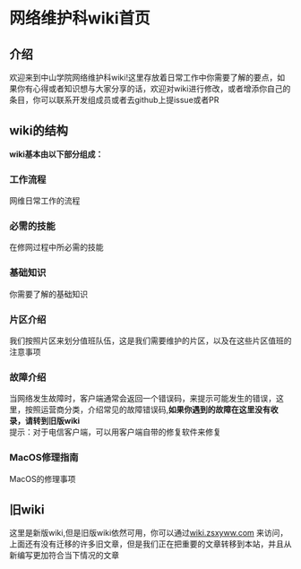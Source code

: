 # 网络维护科wiki首页
## 介绍
欢迎来到中山学院网络维护科wiki!这里存放着日常工作中你需要了解的要点，如果你有心得或者知识想与大家分享的话，欢迎对wiki进行修改，或者增添你自己的条目，你可以联系开发组成员或者去github上提issue或者PR
## wiki的结构
**wiki基本由以下部分组成：**
### 工作流程
网维日常工作的流程
###   必需的技能
在修网过程中所必需的技能
### 基础知识
你需要了解的基础知识
### 片区介绍
我们按照片区来划分值班队伍，这是我们需要维护的片区，以及在这些片区值班的注意事项
### 故障介绍
当网络发生故障时，客户端通常会返回一个错误码，来提示可能发生的错误，这里，按照运营商分类，介绍常见的故障错误码,**如果你遇到的故障在这里没有收录，请转到旧版wiki**\
提示：对于电信客户端，可以用客户端自带的修复软件来修复
### MacOS修理指南
MacOS的修理事项
## 旧wiki
这里是新版wiki,但是旧版wiki依然可用，你可以通过[wiki.zsxyww.com](https://wiki.zsxyww.com) 来访问，上面还有没有迁移的许多旧文章，但是我们正在把重要的文章转移到本站，并且从新编写更加符合当下情况的文章

